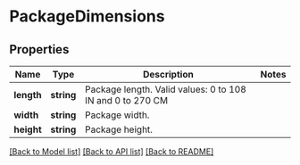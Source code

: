 # PackageDimensions

## Properties
Name | Type | Description | Notes
------------ | ------------- | ------------- | -------------
**length** | **string** | Package length.  Valid values: 0 to 108 IN and 0 to 270 CM | 
**width** | **string** | Package width. | 
**height** | **string** | Package height. | 

[[Back to Model list]](../../README.md#documentation-for-models) [[Back to API list]](../../README.md#documentation-for-api-endpoints) [[Back to README]](../../README.md)

